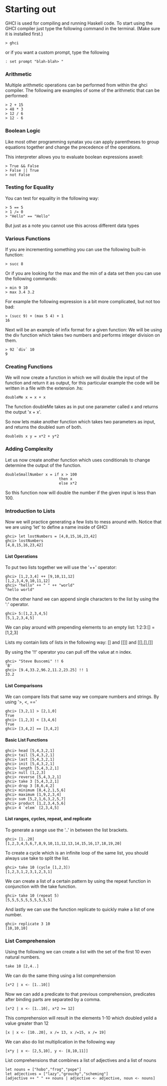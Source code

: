 # Starting out 

GHCI is used for compiling and running Haskell code.
To start using the GHCI compiler just type the following command in the terminal. (Make sure it is installed first.)

```
> ghci
```

or if you want a custom prompt, type the following

```
: set prompt "blah-blah> "
```

### Arithmetic
Multiple arithmetic operations can be performed from within the ghci compiler. The following are examples of some of the arithmetic that can be performed:

```
> 2 + 15
> 48 * 3
> 12 / 6
> 12 - 6
```

### Boolean Logic
Like most other programming synatax you can apply parentheses to group equations together and change the precedence of the operations.

This interpreter allows you to evaluate boolean expressions aswell:

```
> True && False
> False || True
> not False
```

### Testing for Equality
You can test for equality in the following way:

```
> 5 == 5
> 1 /= 0
> "Hello" == "Hello"
```

But just as a note you cannot use this across different data types

### Various Functions
If you are incrementing something you can use the following built-in function:

```
> succ 8
```

Or if you are looking for the max and the min of a data set then you can use the following commands:

```
> min 9 10
> max 3.4 3.2
```

For example the following expression is a bit more complicated, but not too bad:

```
> (succ 9) + (max 5 4) + 1
16
```

Next will be an example of infix format for a given function:
We will be using the div function which takes two numbers and performs integer division on them.

```
> 92 `div` 10 
9
```

### Creating Functions
We will now create a function in which we will double the input of the function and return it as output, for this particular example the code will be written in a file with the extension .hs:

```
doubleMe x = x + x
```

The function doubleMe takes as in put one parameter called x and returns the output 'x + x'.

So now lets make another function which takes two parameters as input, and returns the doubled sum of both.

```
doubleUs x y = x*2 + y*2
```

### Adding Complexity
Let us now create another function which uses conditionals to change determine the output of the function.

```
doubleSmallNumber x = if x > 100
                        then x
                        else x*2
```

So this function now will double the number if the given input is less than 100.

### Introduction to Lists
Now we will practice generating a few lists to mess around with.
Notice that we are using 'let' to define a name inside of GHCI

```
ghci> let lostNumbers = [4,8,15,16,23,42]
ghci> lostNumbers
[4,8,15,16,23,42]
```
#### List Operations
To put two lists together we will use the '++' operator:

```
ghci> [1,2,3,4] ++ [9,10,11,12]
[1,2,3,4,9,10,11,12]
ghci> "hello" ++ " " ++ "world"
"hello world"
```

On the other hand we can append single characters to the list by using the ':' operator.

```
ghci> 5:[1,2,3,4,5]
[5,1,2,3,4,5]
```

We can play around with prepending elements to an empty list:
1:2:3:[] = [1,2,3]

Lists my contain lists of lists in the following way:
[] and [[]] and [[],[],[]]

By using the '!!' operator you can pull off the value at n index.
```
ghci> "Steve Buscemi" !! 6
'B'
ghci> [9.4,33.2,96.2,11.2,23.25] !! 1
33.2
```
#### List Comparisons
We can compare lists that same way we compare numbers and strings.
By using '>, <, =='

```
ghci> [3,2,1] > [2,1,0]
True
ghci> [1,2,3] < [3,4,6]
True
ghci> [3,4,2] == [3,4,2]
```
#### Basic List Functions
```
ghci> head [5,4,3,2,1]
ghci> tail [5,4,3,2,1]
ghci> last [5,4,3,2,1]
ghci> init [5,4,3,2,1]
ghci> length [5,4,3,2,1]
ghci> null [1,2,3]
ghci> reverse [5,4,3,2,1]
ghci> take 3 [5,4,3,2,1]
ghci> drop 3 [8,6,4,2]
ghci> minimum [8,4,2,1,5,6]
ghci> maximum [1,9,2,3,4]
ghci> sum [5,2,1,6,3,2,5,7]
ghci> product [1,2,3,4,5,6]
ghci> 4 `elem` [2,3,4,5]
```
#### List ranges, cycles, repeat, and replicate
To generate a range use the '..' in between the list brackets. 
```
ghci> [1..20]
[1,2,3,4,5,6,7,8,9,10,11,12,13,14,15,16,17,18,19,20]
```
To create a cycle which is an infinite loop of the same list, you should always use take to split the list. 
```
ghci> take 10 (cycle [1,2,3])
[1,2,3,1,2,3,1,2,3,1]
```
We can create a list of a certain pattern by using the repeat function in conjunction with the take function.
```
ghci> take 10 (repeat 5)
[5,5,5,5,5,5,5,5,5,5]
```
And lastly we can use the function replicate to quickly make a list of one number.
```
ghci> replicate 3 10
[10,10,10]
```

### List Comprehension
Using the following we can create a list with the set of the first 10 even natural numbers.
```
take 10 [2,4..]
```
We can do the same thing using a list comprehension
```
[x*2 | x <- [1..10]]
```
Now we can add a predicate to that previous comprehension, predicates after binding parts are separated by a comma.
```
[x*2 | x <- [1..10], x*2 >= 12]
```
This comprehension will result in the elements 1-10 which doubled yeild a value greater than 12
```
[x | x <- [10..20], x /= 13, x /=15, x /= 19]
```
We can also do list multiplication in the following way
```
[x*y | x <- [2,5,10], y <- [8,10,11]]
```
List comprehensions that combines a list of adjectives and a list of nouns
```
let nouns = ["hobo","frog","pope"]
let adjectives = ["lazy","grouchy","scheming"]
[adjective ++ " " ++ nouns | adjective <- adjective, noun <- nouns]
```






